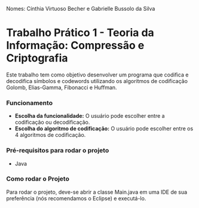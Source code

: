 Nomes: Cínthia Virtuoso Becher e Gabrielle Bussolo da Silva

# Trabalho Prático 1 - Teoria da Informação: Compressão e Criptografia

Este trabalho tem como objetivo desenvolver um programa que codifica e decodifica símbolos e codewords utilizando os algoritmos de codificação Golomb, Elias-Gamma, Fibonacci e Huffman.

### Funcionamento
* **Escolha da funcionalidade:** O usuário pode escolher entre a codificação ou decodificação.
* **Escolha do algoritmo de codificação:** O usuário pode escolher entre os 4 algoritmos de codificação.

### Pré-requisitos para rodar o projeto
* Java

### Como rodar o Projeto
Para rodar o projeto, deve-se abrir a classe Main.java em uma IDE de sua preferência (nós recomendamos o Eclipse) e executá-lo.
